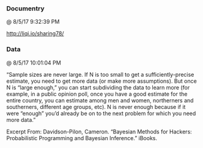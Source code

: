 ﻿

### Documentry
@ 8/5/17 9:32:39 PM

http://liqi.io/sharing78/



### Data
@ 8/5/17 10:01:04 PM

“Sample sizes are never large. If N is too small to get a
sufficiently-precise estimate, you need to get more data (or make more
assumptions). But once N is “large enough,” you can start subdividing the
data to learn more (for example, in a public opinion poll, once you have a
good estimate for the entire country, you can estimate among men and women,
northerners and southerners, different age groups, etc). N is never enough
because if it were “enough” you’d already be on to the next problem for
which you need more data.”

Excerpt From: Davidson-Pilon, Cameron. “Bayesian Methods for Hackers:
Probabilistic Programming and Bayesian Inference.” iBooks.

